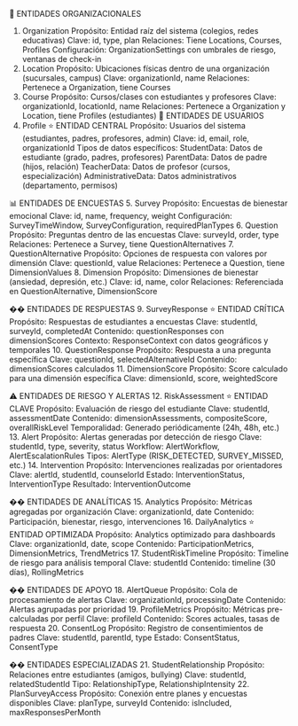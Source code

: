 🏢 ENTIDADES ORGANIZACIONALES

1. Organization
   Propósito: Entidad raíz del sistema (colegios, redes educativas)
   Clave: id, type, plan
   Relaciones: Tiene Locations, Courses, Profiles
   Configuración: OrganizationSettings con umbrales de riesgo, ventanas de check-in
2. Location
   Propósito: Ubicaciones físicas dentro de una organización (sucursales, campus)
   Clave: organizationId, name
   Relaciones: Pertenece a Organization, tiene Courses
3. Course
   Propósito: Cursos/clases con estudiantes y profesores
   Clave: organizationId, locationId, name
   Relaciones: Pertenece a Organization y Location, tiene Profiles (estudiantes)
   👥 ENTIDADES DE USUARIOS
4. Profile ⭐ ENTIDAD CENTRAL
   Propósito: Usuarios del sistema (estudiantes, padres, profesores, admin)
   Clave: id, email, role, organizationId
   Tipos de datos específicos:
   StudentData: Datos de estudiante (grado, padres, profesores)
   ParentData: Datos de padre (hijos, relación)
   TeacherData: Datos de profesor (cursos, especialización)
   AdministrativeData: Datos administrativos (departamento, permisos)

📊 ENTIDADES DE ENCUESTAS
5. Survey
   Propósito: Encuestas de bienestar emocional
   Clave: id, name, frequency, weight
   Configuración: SurveyTimeWindow, SurveyConfiguration, requiredPlanTypes
6. Question
   Propósito: Preguntas dentro de las encuestas
   Clave: surveyId, order, type
   Relaciones: Pertenece a Survey, tiene QuestionAlternatives
7. QuestionAlternative
   Propósito: Opciones de respuesta con valores por dimensión
   Clave: questionId, value
   Relaciones: Pertenece a Question, tiene DimensionValues
8. Dimension
   Propósito: Dimensiones de bienestar (ansiedad, depresión, etc.)
   Clave: id, name, color
   Relaciones: Referenciada en QuestionAlternative, DimensionScore
   
�� ENTIDADES DE RESPUESTAS
9. SurveyResponse ⭐ ENTIDAD CRÍTICA
   Propósito: Respuestas de estudiantes a encuestas
   Clave: studentId, surveyId, completedAt
   Contenido: questionResponses con dimensionScores
   Contexto: ResponseContext con datos geográficos y temporales
10. QuestionResponse
    Propósito: Respuesta a una pregunta específica
    Clave: questionId, selectedAlternativeId
    Contenido: dimensionScores calculados
11. DimensionScore
    Propósito: Score calculado para una dimensión específica
    Clave: dimensionId, score, weightedScore
    
⚠️ ENTIDADES DE RIESGO Y ALERTAS
12. RiskAssessment ⭐ ENTIDAD CLAVE
    Propósito: Evaluación de riesgo del estudiante
    Clave: studentId, assessmentDate
    Contenido: dimensionAssessments, compositeScore, overallRiskLevel
    Temporalidad: Generado periódicamente (24h, 48h, etc.)
13. Alert
    Propósito: Alertas generadas por detección de riesgo
    Clave: studentId, type, severity, status
    Workflow: AlertWorkflow, AlertEscalationRules
    Tipos: AlertType (RISK_DETECTED, SURVEY_MISSED, etc.)
14. Intervention
    Propósito: Intervenciones realizadas por orientadores
    Clave: alertId, studentId, counselorId
    Estado: InterventionStatus, InterventionType
    Resultado: InterventionOutcome
    
�� ENTIDADES DE ANALÍTICAS
15. Analytics
    Propósito: Métricas agregadas por organización
    Clave: organizationId, date
    Contenido: Participación, bienestar, riesgo, intervenciones
16. DailyAnalytics ⭐ ENTIDAD OPTIMIZADA
    Propósito: Analytics optimizado para dashboards
    Clave: organizationId, date, scope
    Contenido: ParticipationMetrics, DimensionMetrics, TrendMetrics
17. StudentRiskTimeline
    Propósito: Timeline de riesgo para análisis temporal
    Clave: studentId
    Contenido: timeline (30 días), RollingMetrics
    
�� ENTIDADES DE APOYO
18. AlertQueue
    Propósito: Cola de procesamiento de alertas
    Clave: organizationId, processingDate
    Contenido: Alertas agrupadas por prioridad
19. ProfileMetrics
    Propósito: Métricas pre-calculadas por perfil
    Clave: profileId
    Contenido: Scores actuales, tasas de respuesta
20. ConsentLog
    Propósito: Registro de consentimientos de padres
    Clave: studentId, parentId, type
    Estado: ConsentStatus, ConsentType
    
�� ENTIDADES ESPECIALIZADAS
21. StudentRelationship
    Propósito: Relaciones entre estudiantes (amigos, bullying)
    Clave: studentId, relatedStudentId
    Tipo: RelationshipType, RelationshipIntensity
22. PlanSurveyAccess
    Propósito: Conexión entre planes y encuestas disponibles
    Clave: planType, surveyId
    Contenido: isIncluded, maxResponsesPerMonth
